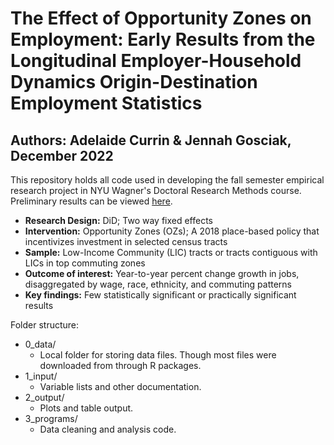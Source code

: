 # The Effect of Opportunity Zones on Employment: Early Results from the Longitudinal Employer-Household Dynamics Origin-Destination Employment Statistics
## Authors: Adelaide Currin & Jennah Gosciak, December 2022

This repository holds all code used in developing the fall semester empirical research project in NYU Wagner's Doctoral Research Methods course. Preliminary results can be viewed [here](https://docs.google.com/presentation/d/19Nqy_VqwDpl-Me1GjUJ6hwGkGivOs0sjsjoTvenWi_I/edit?usp=sharing).

- **Research Design:** DiD; Two way fixed effects
- **Intervention:** Opportunity Zones (OZs); A 2018 place-based policy that incentivizes investment in selected census tracts
- **Sample:**	Low-Income Community (LIC) tracts or tracts contiguous with LICs in top commuting zones
- **Outcome of interest:** Year-to-year percent change growth in jobs, disaggregated by wage, race, ethnicity, and commuting patterns
- **Key findings:** Few statistically significant or practically significant results


Folder structure:
- 0_data/
  - Local folder for storing data files. Though most files were downloaded from through R packages.
- 1_input/
  - Variable lists and other documentation.
- 2_output/
  - Plots and table output.
- 3_programs/
  - Data cleaning and analysis code.
